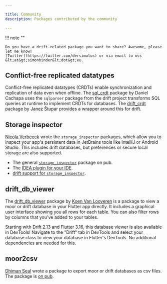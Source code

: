 ```yaml
---

title: Community
description: Packages contributed by the community

---
```


!!! note ""

    
    Do you have a drift-related package you want to share? Awesome, please let me know!
    [Twitter](https://twitter.com/dersimolus) or via email to oss &lt;at&gt;simonbinder&lt;dot&gt;eu.
    



## Conflict-free replicated datatypes

Conflict-free replicated datatypes (CRDTs) enable synchronization and replication of data
even when offline.
The [sql\_crdt](https://pub.dev/packages/sql_crdt) package by Daniel Cachapa uses the
`sqlparser` package from the drift project transforms SQL queries at runtime to implement
CRDTs for databases.
The [drift\_crdt](https://pub.dev/packages/drift_crdt) package by Janez Štupar provides a
wrapper around this for drift.

## Storage inspector

[Nicola Verbeeck](https://github.com/NicolaVerbeeck) wrote the `storage_inspector` packages, which
allow you to inspect your app's persistent data in JetBrains tools like IntelliJ or Android Studio.
This includes drift databases, but preferences or secure local storage are also supported.

- The general [`storage_inspector`](https://pub.dev/packages/storage_inspector) package on pub.
- The [IDEA plugin for your IDE](https://plugins.jetbrains.com/plugin/18231-local-storage-inspector).
- [drift support for `storage_inspector`](https://pub.dev/packages/drift_local_storage_inspector).

## drift_db_viewer

The [drift_db_viewer](https://pub.dev/packages/drift_db_viewer) package by [Koen Van Looveren](https://github.com/vanlooverenkoen)
is a package to view a moor or drift database in your Flutter app directly.
It includes a graphical user interface showing you all rows for each table. You can also filter
rows by columns that you've added to your tables.

Starting with Drift 2.13 and Flutter 3.16, this database viewer is also available in DevTools! Navigate to
the "Drift" tab in DevTools and select your database class to view your database in Flutter's DevTools.
No additional dependencies are needed for this.

## moor2csv

[Dhiman Seal](https://github.com/Dhi13man) wrote a package to export moor or drift databases as csv files.
The package is [on pub](https://pub.dev/packages/moor2csv).
